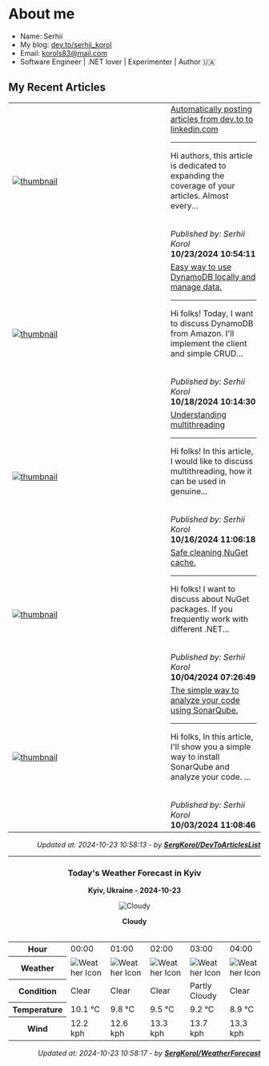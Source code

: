 <h1>About me</h1>

- Name: Serhii
- My blog: [dev.to/serhii_korol](https://dev.to/serhii_korol_ab7776c50dba)
- Email: [korols83@mail.com](mailto:korols83@mail.com)
- Software Engineer | .NET lover | Experimenter | Author 🇺🇦

<h2>My Recent Articles</h2>

<table>
        <tr>
<td width="300px"><a href="https://dev.to/serhii_korol_ab7776c50dba/automatically-posting-articles-from-devto-to-linkedincom-17p5"><img src="https://media2.dev.to/dynamic/image/width=1000,height=420,fit=cover,gravity=auto,format=auto/https%3A%2F%2Fdev-to-uploads.s3.amazonaws.com%2Fuploads%2Farticles%2F5cykmama5ywx9r6pjrpj.png" alt="thumbnail"></a></td>
<td><a href="https://dev.to/serhii_korol_ab7776c50dba/automatically-posting-articles-from-devto-to-linkedincom-17p5">Automatically posting articles from dev.to to linkedin.com</a><hr><p>Hi authors, this article is dedicated to expanding the coverage of your articles. Almost every...</p><br><i>Published by: Serhii Korol</i><br><b>10/23/2024 10:54:11</b></td>
</tr>
<tr>
<td width="300px"><a href="https://dev.to/serhii_korol_ab7776c50dba/easy-way-to-use-dynamodb-locally-and-manage-data-481o"><img src="https://media2.dev.to/dynamic/image/width=1000,height=420,fit=cover,gravity=auto,format=auto/https%3A%2F%2Fdev-to-uploads.s3.amazonaws.com%2Fuploads%2Farticles%2Fd30cvjrlt3c7871mkymi.png" alt="thumbnail"></a></td>
<td><a href="https://dev.to/serhii_korol_ab7776c50dba/easy-way-to-use-dynamodb-locally-and-manage-data-481o">Easy way to use DynamoDB locally and manage data.</a><hr><p>Hi folks! Today, I want to discuss DynamoDB from Amazon. I'll implement the client and simple CRUD...</p><br><i>Published by: Serhii Korol</i><br><b>10/18/2024 10:14:30</b></td>
</tr>
<tr>
<td width="300px"><a href="https://dev.to/serhii_korol_ab7776c50dba/understanding-multithreading-1bid"><img src="https://media2.dev.to/dynamic/image/width=1000,height=420,fit=cover,gravity=auto,format=auto/https%3A%2F%2Fdev-to-uploads.s3.amazonaws.com%2Fuploads%2Farticles%2Fuksqbb3eawzs15z59xm5.png" alt="thumbnail"></a></td>
<td><a href="https://dev.to/serhii_korol_ab7776c50dba/understanding-multithreading-1bid">Understanding multithreading</a><hr><p>Hi folks! In this article, I would like to discuss multithreading, how it can be used in genuine...</p><br><i>Published by: Serhii Korol</i><br><b>10/16/2024 11:06:18</b></td>
</tr>
<tr>
<td width="300px"><a href="https://dev.to/serhii_korol_ab7776c50dba/safe-cleaning-nuget-cache-588l"><img src="https://media2.dev.to/dynamic/image/width=1000,height=420,fit=cover,gravity=auto,format=auto/https%3A%2F%2Fdev-to-uploads.s3.amazonaws.com%2Fuploads%2Farticles%2Fvl22i710kh87ncty1ajh.jpg" alt="thumbnail"></a></td>
<td><a href="https://dev.to/serhii_korol_ab7776c50dba/safe-cleaning-nuget-cache-588l">Safe cleaning NuGet cache.</a><hr><p>Hi folks! I want to discuss about NuGet packages. If you frequently work with different .NET...</p><br><i>Published by: Serhii Korol</i><br><b>10/04/2024 07:26:49</b></td>
</tr>
<tr>
<td width="300px"><a href="https://dev.to/serhii_korol_ab7776c50dba/the-simple-way-to-analyze-your-code-using-sonarqube-43mo"><img src="https://media2.dev.to/dynamic/image/width=1000,height=420,fit=cover,gravity=auto,format=auto/https%3A%2F%2Fdev-to-uploads.s3.amazonaws.com%2Fuploads%2Farticles%2Fzvtphagkpavfoyiw5om7.png" alt="thumbnail"></a></td>
<td><a href="https://dev.to/serhii_korol_ab7776c50dba/the-simple-way-to-analyze-your-code-using-sonarqube-43mo">The simple way to analyze your code using SonarQube.</a><hr><p>Hi folks, In this article, I'll show you a simple way to install SonarQube and analyze your code.    ...</p><br><i>Published by: Serhii Korol</i><br><b>10/03/2024 11:08:46</b></td>
</tr>

</table>

<div align="right">

<i>Updated at: 2024-10-23 10:58:13 - by <b>[SergKorol/DevToArticlesList](https://github.com/SergKorol/DevToArticlesList)</b></i>

</div>

<hr>
<div align="center">
<h3>Today's Weather Forecast in Kyiv</h3>

<b>Kyiv, Ukraine - 2024-10-23</b>

<img src="https://cdn.weatherapi.com/weather/64x64/day/119.png" alt="Cloudy" />

<b>Cloudy</b>
</div>

<table>
    <table>
<tr><th>Hour</th>
<td>00:00</td>
<td>01:00</td>
<td>02:00</td>
<td>03:00</td>
<td>04:00</td>
<td>05:00</td>
<td>06:00</td>
<td>07:00</td>
<td>08:00</td>
<td>09:00</td>
<td>10:00</td>
<td>11:00</td>
<td>12:00</td>
<td>13:00</td>
<td>14:00</td>
<td>15:00</td>
<td>16:00</td>
<td>17:00</td>
<td>18:00</td>
<td>19:00</td>
<td>20:00</td>
<td>21:00</td>
<td>22:00</td>
<td>23:00</td>
</tr>
<tr><th>Weather</th>
<td><img src="https://cdn.weatherapi.com/weather/64x64/night/113.png" alt="Weather Icon"></td>
<td><img src="https://cdn.weatherapi.com/weather/64x64/night/113.png" alt="Weather Icon"></td>
<td><img src="https://cdn.weatherapi.com/weather/64x64/night/113.png" alt="Weather Icon"></td>
<td><img src="https://cdn.weatherapi.com/weather/64x64/night/116.png" alt="Weather Icon"></td>
<td><img src="https://cdn.weatherapi.com/weather/64x64/night/113.png" alt="Weather Icon"></td>
<td><img src="https://cdn.weatherapi.com/weather/64x64/night/113.png" alt="Weather Icon"></td>
<td><img src="https://cdn.weatherapi.com/weather/64x64/night/113.png" alt="Weather Icon"></td>
<td><img src="https://cdn.weatherapi.com/weather/64x64/night/113.png" alt="Weather Icon"></td>
<td><img src="https://cdn.weatherapi.com/weather/64x64/day/113.png" alt="Weather Icon"></td>
<td><img src="https://cdn.weatherapi.com/weather/64x64/day/113.png" alt="Weather Icon"></td>
<td><img src="https://cdn.weatherapi.com/weather/64x64/day/113.png" alt="Weather Icon"></td>
<td><img src="https://cdn.weatherapi.com/weather/64x64/day/113.png" alt="Weather Icon"></td>
<td><img src="https://cdn.weatherapi.com/weather/64x64/day/122.png" alt="Weather Icon"></td>
<td><img src="https://cdn.weatherapi.com/weather/64x64/day/119.png" alt="Weather Icon"></td>
<td><img src="https://cdn.weatherapi.com/weather/64x64/day/116.png" alt="Weather Icon"></td>
<td><img src="https://cdn.weatherapi.com/weather/64x64/day/116.png" alt="Weather Icon"></td>
<td><img src="https://cdn.weatherapi.com/weather/64x64/day/113.png" alt="Weather Icon"></td>
<td><img src="https://cdn.weatherapi.com/weather/64x64/day/113.png" alt="Weather Icon"></td>
<td><img src="https://cdn.weatherapi.com/weather/64x64/night/113.png" alt="Weather Icon"></td>
<td><img src="https://cdn.weatherapi.com/weather/64x64/night/113.png" alt="Weather Icon"></td>
<td><img src="https://cdn.weatherapi.com/weather/64x64/night/113.png" alt="Weather Icon"></td>
<td><img src="https://cdn.weatherapi.com/weather/64x64/night/113.png" alt="Weather Icon"></td>
<td><img src="https://cdn.weatherapi.com/weather/64x64/night/113.png" alt="Weather Icon"></td>
<td><img src="https://cdn.weatherapi.com/weather/64x64/night/113.png" alt="Weather Icon"></td>
</tr>
<tr><th>Condition</th>
<td>Clear </td>
<td>Clear </td>
<td>Clear </td>
<td>Partly Cloudy </td>
<td>Clear </td>
<td>Clear </td>
<td>Clear </td>
<td>Clear </td>
<td>Sunny</td>
<td>Sunny</td>
<td>Sunny</td>
<td>Sunny</td>
<td>Overcast </td>
<td>Cloudy </td>
<td>Partly Cloudy </td>
<td>Partly Cloudy </td>
<td>Sunny</td>
<td>Sunny</td>
<td>Clear </td>
<td>Clear </td>
<td>Clear </td>
<td>Clear </td>
<td>Clear </td>
<td>Clear </td>
</tr>
<tr><th>Temperature</th>
<td>10.1 °C</td>
<td>9.8 °C</td>
<td>9.5 °C</td>
<td>9.2 °C</td>
<td>8.9 °C</td>
<td>8.5 °C</td>
<td>8.3 °C</td>
<td>8.2 °C</td>
<td>8.8 °C</td>
<td>10.5 °C</td>
<td>12.3 °C</td>
<td>13.9 °C</td>
<td>14.9 °C</td>
<td>14.4 °C</td>
<td>12.8 °C</td>
<td>13.2 °C</td>
<td>13.5 °C</td>
<td>12.6 °C</td>
<td>11.8 °C</td>
<td>11.2 °C</td>
<td>10.7 °C</td>
<td>10 °C</td>
<td>9.4 °C</td>
<td>8.9 °C</td>
</tr>
<tr><th>Wind</th>
<td>12.2 kph</td>
<td>12.6 kph</td>
<td>13.3 kph</td>
<td>13.7 kph</td>
<td>13.3 kph</td>
<td>12.6 kph</td>
<td>13 kph</td>
<td>13.3 kph</td>
<td>14 kph</td>
<td>15.8 kph</td>
<td>16.9 kph</td>
<td>18 kph</td>
<td>19.8 kph</td>
<td>19.4 kph</td>
<td>18 kph</td>
<td>17.6 kph</td>
<td>16.6 kph</td>
<td>15.8 kph</td>
<td>15.5 kph</td>
<td>15.5 kph</td>
<td>15.5 kph</td>
<td>14.4 kph</td>
<td>13 kph</td>
<td>12.2 kph</td>
</tr>
</table>

</table>

<div align="right">

<i>Updated at: 2024-10-23 10:58:17 - by <b>[SergKorol/WeatherForecast](https://github.com/SergKorol/WeatherForecast)</b></i>

</div>

